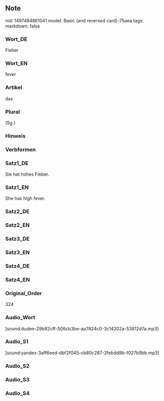 ## Note
nid: 1497484861041
model: Basic (and reversed card)-75aea
tags: 
markdown: false

### Wort_DE
Fieber

### Wort_EN
fever

### Artikel
das

### Plural
(Sg.)

### Hinweis


### Verbformen


### Satz1_DE
Sie hat hohes Fieber.

### Satz1_EN
She has high fever.

### Satz2_DE


### Satz2_EN


### Satz3_DE


### Satz3_EN


### Satz4_DE


### Satz4_EN


### Original_Order
324

### Audio_Wort
[sound:duden-29b92cff-506cb3be-aa7824c0-3c14202a-53812d7a.mp3]

### Audio_S1
[sound:yandex-3aff6eed-dbf2f045-cb80c287-2febdd9b-f027b9bb.mp3]

### Audio_S2


### Audio_S3


### Audio_S4

